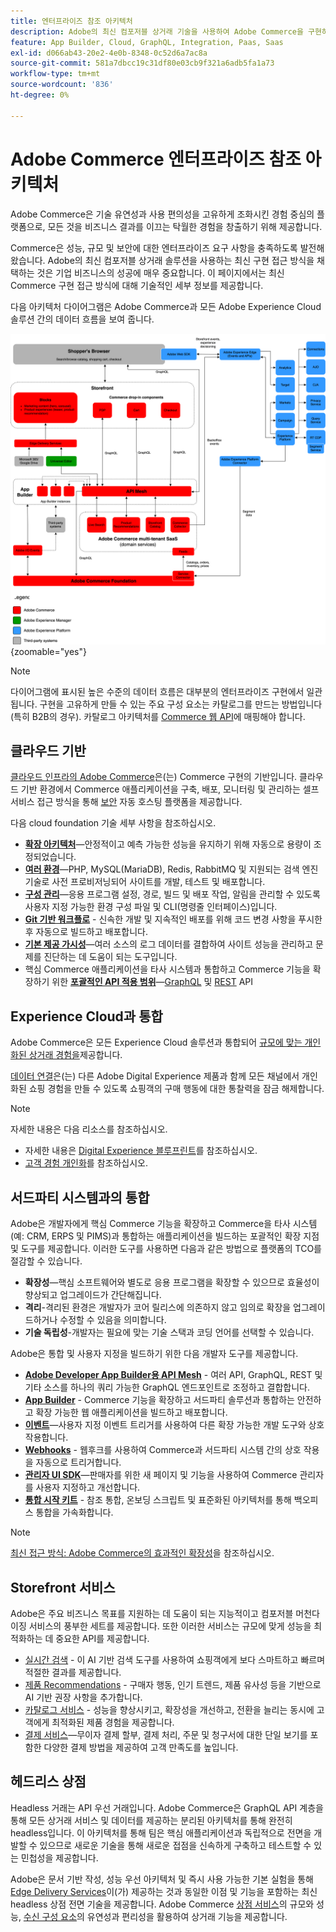 ```yaml
---
title: 엔터프라이즈 참조 아키텍처
description: Adobe의 최신 컴포저블 상거래 기술을 사용하여 Adobe Commerce을 구현하는 방법에 대해 알아봅니다.
feature: App Builder, Cloud, GraphQL, Integration, Paas, Saas
exl-id: d066ab43-20e2-4e0b-8348-0c52d6a7ac8a
source-git-commit: 581a7dbcc19c31df80e03cb9f321a6adb5fa1a73
workflow-type: tm+mt
source-wordcount: '836'
ht-degree: 0%

---
```


# Adobe Commerce 엔터프라이즈 참조 아키텍처

Adobe Commerce은 기술 유연성과 사용 편의성을 고유하게 조화시킨 경험 중심의 플랫폼으로, 모든 것을 비즈니스 결과를 이끄는 탁월한 경험을 창출하기 위해 제공합니다.

Commerce은 성능, 규모 및 보안에 대한 엔터프라이즈 요구 사항을 충족하도록 발전해 왔습니다. Adobe의 최신 컴포저블 상거래 솔루션을 사용하는 최신 구현 접근 방식을 채택하는 것은 기업 비즈니스의 성공에 매우 중요합니다. 이 페이지에서는 최신 Commerce 구현 접근 방식에 대해 기술적인 세부 정보를 제공합니다.

다음 아키텍처 다이어그램은 Adobe Commerce과 모든 Adobe Experience Cloud 솔루션 간의 데이터 흐름을 보여 줍니다.

![Adobe Commerce이 Experience Cloud 솔루션에 연결하는 방법을 보여 주는 아키텍처 다이어그램](../../assets/playbooks/commerce-architecture-v3.svg){zoomable="yes"}

>[!NOTE]
>
>다이어그램에 표시된 높은 수준의 데이터 흐름은 대부분의 엔터프라이즈 구현에서 일관됩니다. 구현을 고유하게 만들 수 있는 주요 구성 요소는 카탈로그를 만드는 방법입니다(특히 B2B의 경우). 카탈로그 아키텍처를 [Commerce 웹 API](https://developer.adobe.com/commerce/webapi/get-started/)에 매핑해야 합니다.

## 클라우드 기반

[클라우드 인프라의 Adobe Commerce](https://experienceleague.adobe.com/en/docs/commerce-cloud-service/user-guide/overview)은(는) Commerce 구현의 기반입니다. 클라우드 기반 환경에서 Commerce 애플리케이션을 구축, 배포, 모니터링 및 관리하는 셀프서비스 접근 방식을 통해 [보안](../../security-and-compliance/shared-responsibility.md) 자동 호스팅 플랫폼을 제공합니다.

다음 cloud foundation 기술 세부 사항을 참조하십시오.

- [**확장 아키텍처**](https://experienceleague.adobe.com/en/docs/commerce-cloud-service/user-guide/architecture/scaled-architecture)—안정적이고 예측 가능한 성능을 유지하기 위해 자동으로 용량이 조정되었습니다.
- [**여러 환경**](https://experienceleague.adobe.com/en/docs/commerce-cloud-service/user-guide/architecture/pro-architecture)—PHP, MySQL(MariaDB), Redis, RabbitMQ 및 지원되는 검색 엔진 기술로 사전 프로비저닝되어 사이트를 개발, 테스트 및 배포합니다.
- [**구성 관리**](https://experienceleague.adobe.com/en/docs/commerce-cloud-service/user-guide/configure/overview)—응용 프로그램 설정, 경로, 빌드 및 배포 작업, 알림을 관리할 수 있도록 사용자 지정 가능한 환경 구성 파일 및 CLI(명령줄 인터페이스)입니다.
- [**Git 기반 워크플로**](https://experienceleague.adobe.com/en/docs/commerce-cloud-service/user-guide/architecture/pro-develop-deploy-workflow) - 신속한 개발 및 지속적인 배포를 위해 코드 변경 사항을 푸시한 후 자동으로 빌드하고 배포합니다.
- [**기본 제공 가시성**](https://experienceleague.adobe.com/en/docs/commerce-cloud-service/user-guide/monitor/performance)—여러 소스의 로그 데이터를 결합하여 사이트 성능을 관리하고 문제를 진단하는 데 도움이 되는 도구입니다.
- 핵심 Commerce 애플리케이션을 타사 시스템과 통합하고 Commerce 기능을 확장하기 위한 [**포괄적인 API 적용 범위**](https://developer.adobe.com/commerce/webapi/get-started/)—[GraphQL](https://developer.adobe.com/commerce/webapi/graphql/) 및 [REST](https://developer.adobe.com/commerce/webapi/rest) API

## Experience Cloud과 통합

Adobe Commerce은 모든 Experience Cloud 솔루션과 통합되어 [규모에 맞는 개인화된 상거래 경험을](https://experienceleague.adobe.com/en/docs/commerce-admin/customers/customers-menu/personalize-scale#customers-menu)제공합니다.

[데이터 연결](https://experienceleague.adobe.com/en/docs/commerce-merchant-services/data-connection/overview)은(는) 다른 Adobe Digital Experience 제품과 함께 모든 채널에서 개인화된 쇼핑 경험을 만들 수 있도록 쇼핑객의 구매 행동에 대한 통찰력을 잠금 해제합니다.

>[!NOTE]
>
>자세한 내용은 다음 리소스를 참조하십시오.
>
>- 자세한 내용은 [Digital Experience 블루프린트](https://experienceleague.adobe.com/en/docs/blueprints-learn/architecture/overview)를 참조하십시오.
>- [고객 경험 개인화](https://experienceleague.adobe.com/en/docs/events/the-skill-exchange-recordings/commerce/aug2024/personalization)를 참조하십시오.


## 서드파티 시스템과의 통합

Adobe은 개발자에게 핵심 Commerce 기능을 확장하고 Commerce을 타사 시스템(예: CRM, ERPS 및 PIMS)과 통합하는 애플리케이션을 빌드하는 포괄적인 확장 지점 및 도구를 제공합니다. 이러한 도구를 사용하면 다음과 같은 방법으로 플랫폼의 TCO를 절감할 수 있습니다.

- **확장성**—핵심 소프트웨어와 별도로 응용 프로그램을 확장할 수 있으므로 효율성이 향상되고 업그레이드가 간단해집니다.
- **격리**-격리된 환경은 개발자가 코어 릴리스에 의존하지 않고 임의로 확장을 업그레이드하거나 수정할 수 있음을 의미합니다.
- **기술 독립성**-개발자는 필요에 맞는 기술 스택과 코딩 언어를 선택할 수 있습니다.

Adobe은 통합 및 사용자 지정을 빌드하기 위한 다음 개발자 도구를 제공합니다.

- [**Adobe Developer App Builder용 API Mesh**](https://developer.adobe.com/graphql-mesh-gateway/) - 여러 API, GraphQL, REST 및 기타 소스를 하나의 쿼리 가능한 GraphQL 엔드포인트로 조정하고 결합합니다.
- [**App Builder**](https://developer.adobe.com/app-builder/docs/overview/) - Commerce 기능을 확장하고 서드파티 솔루션과 통합하는 안전하고 확장 가능한 웹 애플리케이션을 빌드하고 배포합니다.
- [**이벤트**](https://developer.adobe.com/commerce/extensibility/events/)—사용자 지정 이벤트 트리거를 사용하여 다른 확장 가능한 개발 도구와 상호 작용합니다.
- [**Webhooks**](https://developer.adobe.com/commerce/extensibility/webhooks/) - 웹후크를 사용하여 Commerce과 서드파티 시스템 간의 상호 작용을 자동으로 트리거합니다.
- [**관리자 UI SDK**](https://developer.adobe.com/commerce/extensibility/admin-ui-sdk/)—판매자를 위한 새 페이지 및 기능을 사용하여 Commerce 관리자를 사용자 지정하고 개선합니다.
- [**통합 시작 키트**](https://developer.adobe.com/commerce/extensibility/starter-kit/) - 참조 통합, 온보딩 스크립트 및 표준화된 아키텍처를 통해 백오피스 통합을 가속화합니다.

>[!NOTE]
>
>[최신 접근 방식: Adobe Commerce의 효과적인 확장성](https://experienceleague.adobe.com/en/docs/events/the-skill-exchange-recordings/commerce/aug2024/extensibility)을 참조하십시오.

## Storefront 서비스

Adobe은 주요 비즈니스 목표를 지원하는 데 도움이 되는 지능적이고 컴포저블 머천다이징 서비스의 풍부한 세트를 제공합니다. 또한 이러한 서비스는 규모에 맞게 성능을 최적화하는 데 중요한 API를 제공합니다.

- [실시간 검색](https://experienceleague.adobe.com/en/docs/commerce-merchant-services/live-search/overview) - 이 AI 기반 검색 도구를 사용하여 쇼핑객에게 보다 스마트하고 빠르며 적절한 결과를 제공합니다.
- [제품 Recommendations](https://experienceleague.adobe.com/en/docs/commerce-merchant-services/product-recommendations/overview) - 구매자 행동, 인기 트렌드, 제품 유사성 등을 기반으로 AI 기반 권장 사항을 추가합니다.
- [카탈로그 서비스](https://experienceleague.adobe.com/en/docs/commerce-merchant-services/catalog-service/guide-overview) - 성능을 향상시키고, 확장성을 개선하고, 전환을 늘리는 동시에 고객에게 최적화된 제품 경험을 제공합니다.
- [결제 서비스](https://experienceleague.adobe.com/en/docs/commerce-merchant-services/payment-services/guide-overview)—무이자 결제 할부, 결제 처리, 주문 및 청구서에 대한 단일 보기를 포함한 다양한 결제 방법을 제공하여 고객 만족도를 높입니다.

## 헤드리스 상점

Headless 거래는 API 우선 거래입니다. Adobe Commerce은 GraphQL API 계층을 통해 모든 상거래 서비스 및 데이터를 제공하는 분리된 아키텍처를 통해 완전히 headless입니다. 이 아키텍처를 통해 팀은 핵심 애플리케이션과 독립적으로 전면을 개발할 수 있으므로 새로운 기술을 통해 새로운 접점을 신속하게 구축하고 테스트할 수 있는 민첩성을 제공합니다.

Adobe은 문서 기반 작성, 성능 우선 아키텍처 및 즉시 사용 가능한 기본 실험을 통해 [Edge Delivery Services](https://www.aem.live/home)이(가) 제공하는 것과 동일한 이점 및 기능을 포함하는 최신 headless 상점 전면 기술을 제공합니다. Adobe Commerce [상점 서비스](#storefront-services)의 규모와 성능, [수신 구성 요소](https://experienceleague.adobe.com/developer/commerce/storefront/)의 유연성과 편리성을 활용하여 상거래 기능을 제공합니다.

